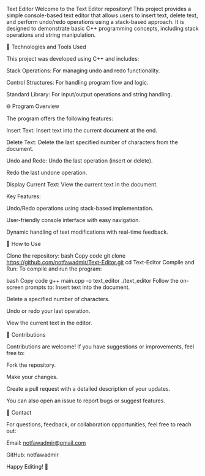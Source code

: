 Text Editor
Welcome to the Text Editor repository! This project provides a simple console-based text editor that allows users to insert text, delete text, and perform undo/redo operations using a stack-based approach. It is designed to demonstrate basic C++ programming concepts, including stack operations and string manipulation.

🔧 Technologies and Tools Used

This project was developed using C++ and includes:

Stack Operations: For managing undo and redo functionality.

Control Structures: For handling program flow and logic.

Standard Library: For input/output operations and string handling.

🌐 Program Overview

The program offers the following features:

Insert Text:
Insert text into the current document at the end.

Delete Text:
Delete the last specified number of characters from the document.

Undo and Redo:
Undo the last operation (insert or delete).

Redo the last undone operation.

Display Current Text:
View the current text in the document.

Key Features:

Undo/Redo operations using stack-based implementation.

User-friendly console interface with easy navigation.

Dynamic handling of text modifications with real-time feedback.

🚀 How to Use

Clone the repository:
bash
Copy code
git clone https://github.com/notfawadmir/Text-Editor.git
cd Text-Editor
Compile and Run:
To compile and run the program:

bash
Copy code
g++ main.cpp -o text_editor
./text_editor
Follow the on-screen prompts to:
Insert text into the document.

Delete a specified number of characters.

Undo or redo your last operation.

View the current text in the editor.

🤝 Contributions

Contributions are welcome! If you have suggestions or improvements, feel free to:

Fork the repository.

Make your changes.

Create a pull request with a detailed description of your updates.

You can also open an issue to report bugs or suggest features.

📧 Contact

For questions, feedback, or collaboration opportunities, feel free to reach out:

Email: notfawadmir@gmail.com

GitHub: notfawadmir

Happy Editing! 🎉
